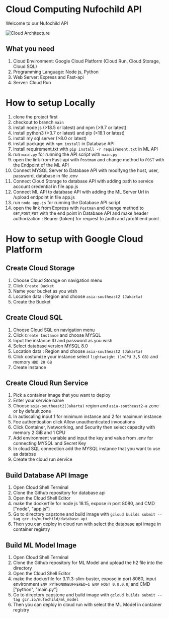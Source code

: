 # Cloud Computing Nufochild API
Welcome to our Nufochild API

![Cloud Architecture](https://github.com/yasfaa/fast-api/assets/72448886/a895b638-6faf-4b41-925b-12be7810f1d1)


## What you need
1. Cloud Environment: Google Cloud Platform (Cloud Run, Cloud Storage, Cloud SQL)
2. Programming Language: Node js, Python
3. Web Server: Express and Fast-api
4. Server: Cloud Run

# How to setup Locally
1. clone the project first
2. checkout to branch `main` 
3. install node js (>18.5 or latest) and npm (>9.7 or latest)
4. install python3 (>3.7 or latest) and pip (>18.1 or latest)
5. install my sql server (>8.0 or latest)
6. install package with `npm install` in Database API
7. install requirement.txt with `pip install -r requirement.txt` in ML API
8. run `main.py` for running the API script with `main.py`
9. open the link from Fast-api with `Postman` and change method to `POST` with the Endpoint of the ML API
10. Connect MYSQL Server to Database API with modifyng the host, user, password, database in file .env
11. Connect Cloud Storage to database API with adding path to service account credential in file app.js
11. Connect ML API to database API with adding the ML Server Url in /upload endpoint in file app.js
13. run `node app.js` for running the Database API script 
14. open the link from Express with `Postman` and change method to `GET`,`POST`,`PUT` with the end point in Database API and make header authorization : Bearer {token} for request to /auth and /profil end point

# How to setup with Google Cloud Platform
## Create Cloud Storage
1. Choose Cloud Storage on navigation menu
2. Click `Create Bucket`
3. Name your bucket as you wish
4. Location data : Region and choose `asia-southeast2 (Jakarta)`
5. Create the Bucket

## Create Cloud SQL
1. Choose Cloud SQL on navigation menu
2. Click `Create Instance` and choose MYSQL
3. Input the instance ID and password as you wish
4. Select database version MYSQL 8.0
5. Location data : Region and choose `asia-southeast2 (Jakarta)`
6. Click costumize your instance select `lightweight (1vCPU 3,5 GB)` and memory `HDD 20 GB`
7. Create Instance

## Create Cloud Run Service
1. Pick a container image that you want to deploy
2. Enter your service name
3. Choose `asia-southeast2(Jakarta)` region and `asia-southeast2-a` zone or by default zone
4. In autiscaling input 1 for minimum instance and 2 for maximum instance
5. Foe authentication click Allow unauthenticated invocations 
6. Click Container, Networrking, and Security then select capacity with memory 2 GiB and 1 CPU 
7. Add environment variable and input the key and value from .env for connecting MYSQL and Secret Key
8. In cloud SQL connection add the MYSQL instance that you want to use as databse
9. Create the cloud run service

## Build Database API Image
1. Open Cloud Shell Terminal
2. Clone the Github repository for database api
3. Open the Cloud Shell Editor
4. make the dockerfile for node js 18.15, expose in port 8080, and CMD ["node", "app.js"]
4. Go to directory capstone and build image with `gcloud builds submit --tag gcr.io/nufochild/database_api`
5. Then you can deploy in cloud run with select the database api image in container registry

## Build ML Model Image
1. Open Cloud Shell Terminal
2. Clone the Github repository for ML Model and upload the h2 file into the directory
3. Open the Cloud Shell Editor
4. make the dockerfile for 3.11.3-slim-buster, expose in port 8080,  input environment `ENV PYTHONUNBUFFERED=1 ENV HOST 0.0.0.0`, and CMD ["python", "main.py"]
4. Go to directory capstone and build image with `gcloud builds submit --tag gcr.io/nufochild/ml_model`
5. Then you can deploy in cloud run with select the ML Model in container registry
